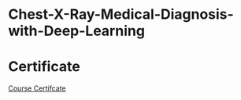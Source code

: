 # Chest-X-Ray-Medical-Diagnosis-with-Deep-Learning

# Certificate

[Course Certifcate](https://www.coursera.org/account/accomplishments/certificate/T4N7UC744SWU)
